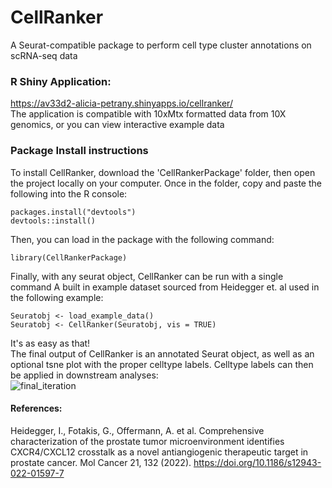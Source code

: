 # CellRanker
A Seurat-compatible package to perform cell type cluster annotations on scRNA-seq data

### R Shiny Application:
https://av33d2-alicia-petrany.shinyapps.io/cellranker/  
The application is compatible with 10xMtx formatted data from 10X genomics, or you can view interactive example data

### Package Install instructions
To install CellRanker, download the 'CellRankerPackage' folder, then open the project locally on your computer. Once in the folder, copy and paste the following into the R console: 
```
packages.install("devtools")
devtools::install()
```
Then, you can load in the package with the following command:
```
library(CellRankerPackage)
```
Finally, with any seurat object, CellRanker can be run with a single command A built in example dataset sourced from Heidegger et. al used in the following example: 
```
Seuratobj <- load_example_data()
Seuratobj <- CellRanker(Seuratobj, vis = TRUE)
```
It's as easy as that!  
The final output of CellRanker is an annotated Seurat object, as well as an optional tsne plot with the proper celltype labels. Celltype labels can then be applied in downstream analyses:  
![final_iteration](https://user-images.githubusercontent.com/28795694/221399640-7d94b6b6-d26e-41d5-b0bb-1320a4ce7c3f.svg)

#### References:
Heidegger, I., Fotakis, G., Offermann, A. et al. Comprehensive characterization of the prostate tumor microenvironment identifies CXCR4/CXCL12 crosstalk as a novel antiangiogenic therapeutic target in prostate cancer. Mol Cancer 21, 132 (2022). https://doi.org/10.1186/s12943-022-01597-7

